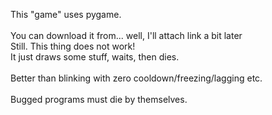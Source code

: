 This "game" uses pygame.<br/>
<br/>
You can download it from... well, I'll attach link a bit later<br/>
Still. This thing does not work!<br/>
It just draws some stuff, waits, then dies.<br/>
<br/>
Better than blinking with zero cooldown/freezing/lagging etc.<br/>
<br/>
Bugged programs must die by themselves.<br/>